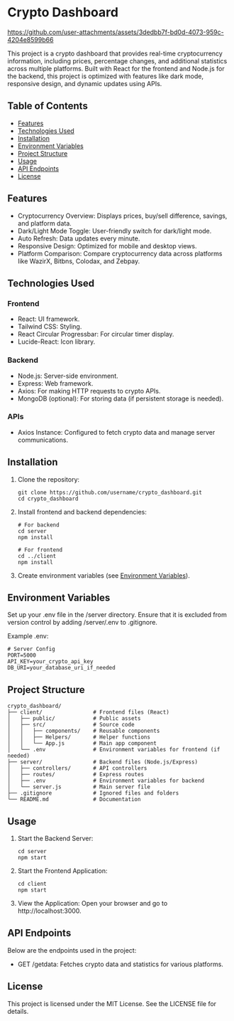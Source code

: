 # Crypto Dashboard


https://github.com/user-attachments/assets/3dedbb7f-bd0d-4073-959c-4204e8599b66


This project is a crypto dashboard that provides real-time cryptocurrency information, including prices, percentage changes, and additional statistics across multiple platforms. Built with React for the frontend and Node.js for the backend, this project is optimized with features like dark mode, responsive design, and dynamic updates using APIs.

## Table of Contents

- [Features](#features)
- [Technologies Used](#technologies-used)
- [Installation](#installation)
- [Environment Variables](#environment-variables)
- [Project Structure](#project-structure)
- [Usage](#usage)
- [API Endpoints](#api-endpoints)
- [License](#license)

## Features

- Cryptocurrency Overview: Displays prices, buy/sell difference, savings, and platform data.
- Dark/Light Mode Toggle: User-friendly switch for dark/light mode.
- Auto Refresh: Data updates every minute.
- Responsive Design: Optimized for mobile and desktop views.
- Platform Comparison: Compare cryptocurrency data across platforms like WazirX, Bitbns, Colodax, and Zebpay.

## Technologies Used

### Frontend
- React: UI framework.
- Tailwind CSS: Styling.
- React Circular Progressbar: For circular timer display.
- Lucide-React: Icon library.

### Backend
- Node.js: Server-side environment.
- Express: Web framework.
- Axios: For making HTTP requests to crypto APIs.
- MongoDB (optional): For storing data (if persistent storage is needed).

### APIs
- Axios Instance: Configured to fetch crypto data and manage server communications.

## Installation

1. Clone the repository:
   ```
   git clone https://github.com/username/crypto_dashboard.git
   cd crypto_dashboard
   ```

2. Install frontend and backend dependencies:
   ```
   # For backend
   cd server
   npm install

   # For frontend
   cd ../client
   npm install
   ```

3. Create environment variables (see [Environment Variables](#environment-variables)).

## Environment Variables

Set up your .env file in the /server directory. Ensure that it is excluded from version control by adding /server/.env to .gitignore.

Example .env:
```
# Server Config
PORT=5000
API_KEY=your_crypto_api_key
DB_URI=your_database_uri_if_needed
```

## Project Structure

```
crypto_dashboard/
├── client/                # Frontend files (React)
│   ├── public/            # Public assets
│   ├── src/               # Source code
│   │   ├── components/    # Reusable components
│   │   ├── Helpers/       # Helper functions
│   │   └── App.js         # Main app component
│   └── .env               # Environment variables for frontend (if needed)
├── server/                # Backend files (Node.js/Express)
│   ├── controllers/       # API controllers
│   ├── routes/            # Express routes
│   ├── .env               # Environment variables for backend
│   └── server.js          # Main server file
├── .gitignore             # Ignored files and folders
└── README.md              # Documentation
```

## Usage

1. Start the Backend Server:
   ```
   cd server
   npm start
   ```

2. Start the Frontend Application:
   ```
   cd client
   npm start
   ```

3. View the Application: Open your browser and go to http://localhost:3000.

## API Endpoints

Below are the endpoints used in the project:

- GET /getdata: Fetches crypto data and statistics for various platforms.

## License

This project is licensed under the MIT License. See the LICENSE file for details.
